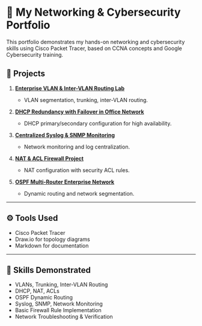 # 💼 My Networking & Cybersecurity Portfolio

This portfolio demonstrates my hands-on networking and cybersecurity skills using Cisco Packet Tracer, based on CCNA concepts and Google Cybersecurity training.

## 🧩 Projects

1. **[Enterprise VLAN & Inter-VLAN Routing Lab](https://github.com/asmymhm/enterprise-vlan-intervlan-lab)**
   - VLAN segmentation, trunking, inter-VLAN routing.

2. **[DHCP Redundancy with Failover in Office Network](https://github.com/asmymhm/dhcp-redundancy-with-failover-in-office-network-lab)**
   - DHCP primary/secondary configuration for high availability.

3. **[Centralized Syslog & SNMP Monitoring](https://github.com/asmymhm/centralized-syslog-snmp-monitoring-lab)**
   - Network monitoring and log centralization.

4. **[NAT & ACL Firewall Project](https://github.com/asmymhm/networking-nat-acl-firewall-lab)**
   - NAT configuration with security ACL rules.

5. **[OSPF Multi-Router Enterprise Network](https://github.com/asmymhm/ospf-multi-router-office-network-lab)**
   - Dynamic routing and network segmentation.

---

## ⚙️ Tools Used
- Cisco Packet Tracer  
- Draw.io for topology diagrams  
- Markdown for documentation  

---

## 🎯 Skills Demonstrated
- VLANs, Trunking, Inter-VLAN Routing  
- DHCP, NAT, ACLs  
- OSPF Dynamic Routing  
- Syslog, SNMP, Network Monitoring  
- Basic Firewall Rule Implementation  
- Network Troubleshooting & Verification  
